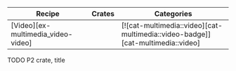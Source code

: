 | Recipe | Crates | Categories |
|--------|--------|------------|
| [Video][ex-multimedia_video-video] |  | [![cat-multimedia::video][cat-multimedia::video-badge]][cat-multimedia::video] |

<div class="hidden">
TODO P2 crate, title
</div>
